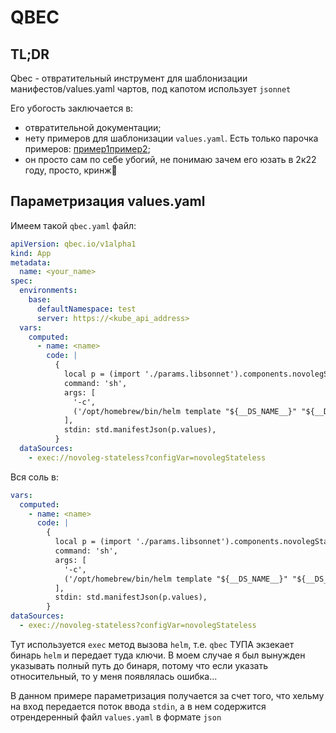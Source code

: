 # QBEC

## TL;DR

Qbec - отвратительный инструмент для шаблонизации манифестов/values.yaml чартов, под капотом использует ```jsonnet```

Его убогость заключается в:

- отвратительной документации;
- нету примеров для шаблонизации ```values.yaml```. Есть только парочка примеров: [пример1](https://gist.github.com/Andor/34accb711dbfd531f0982d11019015da)[пример2](https://github.com/splunk/qbec/pull/217#issuecomment-816014153);
- он просто сам по себе убогий, не понимаю зачем его юзать в 2к22 году, просто, кринж🫠

## Параметризация values.yaml

Имеем такой ```qbec.yaml``` файл:

```yaml
apiVersion: qbec.io/v1alpha1
kind: App
metadata:
  name: <your_name>
spec:
  environments:
    base:
      defaultNamespace: test
      server: https://<kube_api_address>
  vars:
    computed:
      - name: <name>
        code: |
          {
            local p = (import './params.libsonnet').components.novolegStateless,
            command: 'sh',
            args: [
              '-c',
              ('/opt/homebrew/bin/helm template "${__DS_NAME__}" "${__DS_PATH__}" -n test -f-')
            ],
            stdin: std.manifestJson(p.values),
          }
  dataSources:
    - exec://novoleg-stateless?configVar=novolegStateless
```

Вся соль в:

```yaml
vars:
  computed:
    - name: <name>
      code: |
        {
          local p = (import './params.libsonnet').components.novolegStateless,
          command: 'sh',
          args: [
            '-c',
            ('/opt/homebrew/bin/helm template "${__DS_NAME__}" "${__DS_PATH__}" -n test -f-')
          ],
          stdin: std.manifestJson(p.values),
        }
dataSources:
  - exec://novoleg-stateless?configVar=novolegStateless
```

Тут используется ```exec``` метод вызова ```helm```, т.е. ```qbec``` ТУПА экзекает бинарь ```helm``` и передает туда ключи. В моем случае я был вынужден указывать полный путь до бинаря, потому что если указать относительный, то у меня появлялась ошибка...

В данном примере параметризация получается за счет того, что хельму на вход передается поток ввода ```stdin```, а в нем содержится отрендеренный файл ```values.yaml``` в формате ```json```
